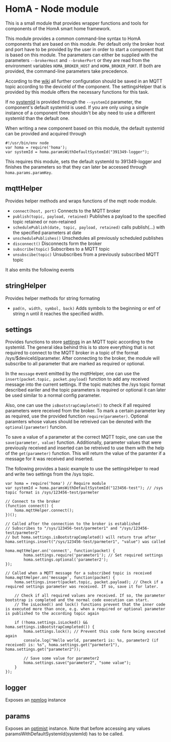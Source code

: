 # HomA - Node module
This is a small module that provides wrapper functions and tools for components of the HomA smart home framework. 

This module provides a common command-line syntax to HomA components that are based on this module. Per default only the broker host and port have to be provided by the user in order to start a component that is based on this module. The parameters can either be supplied with the parameters ```--brokerHost``` and ```--brokerPort``` or they are read from the environment variables ```HOMA_BROKER_HOST``` and ```HOMA_BROKER_PORT```. If both are provided, the command-line parameters take precedence. 

According to the [wiki](https://github.com/binarybucks/homA/wiki/Conventions#settings) all further configuration should be saved in an MQTT topic according to the deviceId of the component. The settingsHelper that is provided by this module offers the necessary functions for this task.  

If no [systemId](https://github.com/binarybucks/homA/wiki/Conventions#systemids) is provided through the ```--systemId``` parameter, the component's default systemId is used. If you are only using a single instance of a component there shouldn't be aby need to use a different systemId than the default one. 

When writing a new component based on this module, the default systemId can be provided and acquired through 
```
#!/usr/bin/env node
var homa = require('homa');
var systemId = homa.paramsWithDefaultSystemId("391349-logger");
```
This requires this module, sets the default systemId to 391349-logger and finishes the parameters so that they can later be accessed through ```homa.params.paramKey```. 


## mqttHelper
Provides helper methods and wraps functions of the mqtt node module.

* ```connect(host, port)``` Connects to the MQTT broker
* ```publish(topic, payload, retained)``` Publishes a payload to the specified topic retained or non-retained
* ```schedulePublish(date, topic, payload, retained)``` calls publish(...) with the specified parameters at date
* ```unschedulePublishes()``` Unschedules all previously scheduled publishes
* ```disconnect()``` Disconnects form the broker
* ```subscribe(topic)``` Subscribes to a MQTT topic
* ```unsubscibe(topic)``` Unsubscribes from a previously subscribed MQTT topic

It also emits the following events



## stringHelper
Provides helper methods for string formating
* ```pad(n, width, symbol, back)``` Adds symbols to the beginning or enf of string n until it reaches the specified width. 

## settings
Provides functions to store [settings](https://github.com/binarybucks/homA/wiki/Conventions#settings) in an MQTT topic according to the systemId. The general idea behind this is to store everything that is not required to connect to the MQTT broker in a topic of the format /sys/$deviceId/parameter. After connecting to the broker, the module will subscribe to all parameter that are marked as required or optional. 

In the ```message``` event emitted by the mqttHelper, one can use the ```insert(packet.topic, packet.payload)``` function to add any received message into the current settings. If the topic matches the /sys topic format described eariler and the topic parameters is required or optional it can later be used similar to a normal config parameter. 

Also, one can use the ```isBootstrapCompleted()``` to check if all required parameters were received from the broker. To mark a certain parameter key as required, use the provided function ```require(parameter)```. Optional paramters whose values should be retreived can be denoted with the ```optional(parameter)``` funcion. 

To save a value of a parameter at the correct MQTT topic, one can use the ```save(parameter, value)``` function. Additionally, parameter values that were previously received and inserted can be retreived to use them with the help of the ```get(parameter)``` function. This will return the value of the paramter if a message for it was received and inserted. 

The following provides a basic example to use the settingsHelper to read and write two settings from the /sys topic.

```
var homa = require('homa') // Require module
var systemId = homa.paramsWithDefaultSystemId("123456-test"); // /sys topic format is /sys/123456-test/parmeter
						
// Connect to the broker						
(function connect() {
    homa.mqttHelper.connect();
})();

// Called after the connection to the broker is established
// Subscribes to "/sys/123456-test/parmeter1" and "/sys/123456-test/parmeter2"
// but homa.settings.isBootstrapCompleted() will return true after homa.settings.insert("/sys/123456-test/parmeter1", "value") was called 

homa.mqttHelper.on('connect', function(packet) {	
		homa.settings.require('parameter1'); // Set required settings
		homa.settings.optional('parameter2');
});

// Called when a MQTT message for a subscribed topic is received
homa.mqttHelper.on('message', function(packet) {
	homa.settings.insert(packet.topic, packet.payload); // Check if a required settings parameter was received. If so, save it for later. 

	// Check if all required values are received. If so, the parameter bootstrap is completed and the normal code execution can start. 
	// The isLocked() and lock() functions prevent that the inner code is executed more than once, e.g. when a required or optional parameter is published to the according topic again

	if (!homa.settings.isLocked() && homa.settings.isBootstrapCompleted()) {
		homa.settings.lock(); // Prevent this code form being executed again
		console.log("Hello world, parameter1 is: %s, parameter2 (if received) is: %s", homa.settings.get("parmeter1"), homa.settings.get("parameter2"));

		// Save some value for parameter2
		homa.settings.save("parameter2", "some value");
	}
});

```

## logger
Exposes an [npmlog](https://npmjs.org/package/npmlog) instance

## params
Exposes an [optimist](https://npmjs.org/package/optimist) instance. Note that before accessing any values paramsWithDefaultSystemId(systemId) has to be called. 

